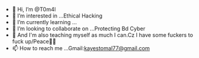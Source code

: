 - 👋 Hi, I’m @T0m4l
- 👀 I’m interested in ...Ethical Hacking
- 🌱 I’m currently learning ...
- 💞️ I’m looking to collaborate on ...Protecting Bd Cyber
- 🤔 And I'm also teaching myself as much I can.Cz I have some fuckers to fuck up/Peace✌🏽
- 📫 How to reach me ...Gmail:kayestomal77@gmail.com

<!---
T0m4l/T0m4l is a ✨ special ✨ repository because its `README.md` (this file) appears on your GitHub profile.
You can click the Preview link to take a look at your changes.
--->
